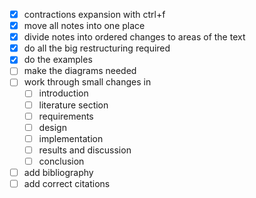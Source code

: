 
- [x] contractions expansion with ctrl+f
- [x] move all notes into one place
- [x] divide notes into ordered changes to areas of the text
- [x] do all the big restructuring required
- [x] do the examples
- [ ] make the diagrams needed
- [ ] work through small changes in
  - [ ] introduction
  - [ ] literature section
  - [ ] requirements
  - [ ] design
  - [ ] implementation
  - [ ] results and discussion
  - [ ] conclusion
- [ ] add bibliography
- [ ] add correct citations
